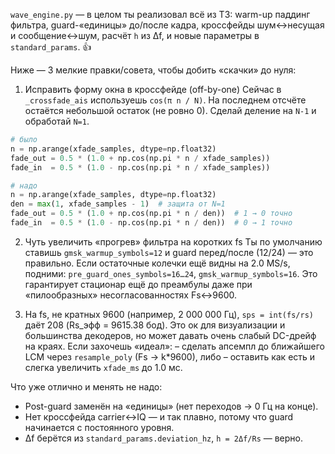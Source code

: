 `wave_engine.py` — в целом ты реализовал всё из ТЗ: warm-up паддинг фильтра, guard-«единицы» до/после кадра, кроссфейды шум↔несущая и сообщение↔шум, расчёт `h` из Δf, и новые параметры в `standard_params`. 👍  

Ниже — 3 мелкие правки/совета, чтобы добить «скачки» до нуля:

1. Исправить форму окна в кроссфейде (off-by-one)
   Сейчас в `_crossfade_ais` используешь `cos(π n / N)`. На последнем отсчёте остаётся небольшой остаток (не ровно 0). Сделай деление на `N-1` и обработай `N=1`.

```python
# было
n = np.arange(xfade_samples, dtype=np.float32)
fade_out = 0.5 * (1.0 + np.cos(np.pi * n / xfade_samples))
fade_in  = 0.5 * (1.0 - np.cos(np.pi * n / xfade_samples))

# надо
n = np.arange(xfade_samples, dtype=np.float32)
den = max(1, xfade_samples - 1)  # защита от N=1
fade_out = 0.5 * (1.0 + np.cos(np.pi * n / den))  # 1 → 0 точно
fade_in  = 0.5 * (1.0 - np.cos(np.pi * n / den))  # 0 → 1 точно
```

2. Чуть увеличить «прогрев» фильтра на коротких fs
   Ты по умолчанию ставишь `gmsk_warmup_symbols=12` и guard перед/после (12/24) — это правильно. Если остаточные колечки ещё видны на 2.0 MS/s, подними:
   `pre_guard_ones_symbols=16…24`, `gmsk_warmup_symbols=16`. Это гарантирует стационар ещё до преамбулы даже при «пилообразных» несогласованностях Fs↔9600.

3. На fs, не кратных 9600 (например, 2 000 000 Гц), `sps = int(fs/rs)` даёт 208 (Rs_эфф = 9615.38 бод). Это ок для визуализации и большинства декодеров, но может давать очень слабый DC-дрейф на краях. Если захочешь «идеал»:
   – сделать апсемпл до ближайшего LCM через `resample_poly` (Fs → k*9600), либо
   – оставить как есть и слегка увеличить `xfade_ms` до 1.0 мс.

Что уже отлично и менять не надо:

* Post-guard заменён на «единицы» (нет переходов → 0 Гц на конце).
* Нет кроссфейда carrier↔IQ — и так плавно, потому что guard начинается с постоянного уровня.
* Δf берётся из `standard_params.deviation_hz`, `h = 2Δf/Rs` — верно.

